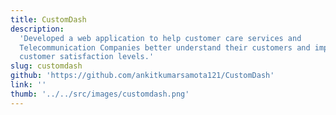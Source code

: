 ```yaml
---
title: CustomDash
description:
  'Developed a web application to help customer care services and
  Telecommunication Companies better understand their customers and improve
  customer satisfaction levels.'
slug: customdash
github: 'https://github.com/ankitkumarsamota121/CustomDash'
link: ''
thumb: '../../src/images/customdash.png'
---
```

